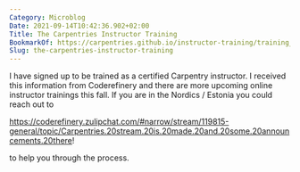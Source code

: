 ```yaml
---
Category: Microblog
Date: 2021-09-14T10:42:36.902+02:00
Title: The Carpentries Instructor Training
BookmarkOf: https://carpentries.github.io/instructor-training/training_calendar/index.html
Slug: the-carpentries-instructor-training
---
```

I have signed up to be trained as a certified Carpentry instructor. I received this information from Coderefinery and there are more upcoming online instructor trainings this fall. If you are in the Nordics / Estonia you could reach out to

https://coderefinery.zulipchat.com/#narrow/stream/119815-general/topic/Carpentries.20stream.20is.20made.20and.20some.20announcements.20there! 

to help you through the process.
